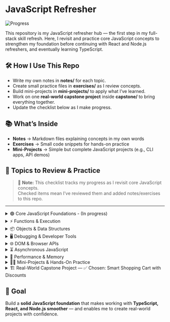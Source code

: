 # JavaScript Refresher

![Progress](https://img.shields.io/badge/Progress-2%2F40-green)

This repository is my JavaScript refresher hub — the first step in my full-stack skill refresh. Here, I revisit and practice core JavaScript concepts to strengthen my foundation before continuing with React and Node.js refreshers, and eventually learning TypeScript.

## 🛠 How I Use This Repo
- Write my own notes in **notes/** for each topic.
- Create small practice files in **exercises/** as I review concepts.
- Build mini-projects in **mini-projects/** to apply what I’ve learned.
- Work on one **real-world capstone project** inside **capstone/** to bring everything together.
- Update the checklist below as I make progress.


## 📚 What’s Inside
- **Notes** → Markdown files explaining concepts in my own words  
- **Exercises** → Small code snippets for hands-on practice  
- **Mini-Projects** → Simple but complete JavaScript projects (e.g., CLI apps, API demos)  

## 🎯 Topics to Review & Practice

> 📝 **Note:** This checklist tracks my progress as I revisit core JavaScript concepts.  
> Checked items mean I’ve reviewed them and added notes/exercises to this repo.

---

<details>
<summary>🟢 Core JavaScript Foundations - (In progress)</summary>

- [x] Introduction to JavaScript & Setting Up Environments  
- [x] Variables & Data Types  
- [ ] Operators & Expressions  
- [ ] Control Flow (if/else, switch)  
- [ ] Loops & Iterations (for, while, for...of)  

</details>

<details>
<summary>⚡ Functions & Execution</summary>

- [ ] Functions (declaration, expression, arrow functions)  
- [ ] Execution Context (Call Stack)  
- [ ] Hoisting & Temporal Dead Zone  
- [ ] Scope & Scope Chain  
- [ ] Closures  
- [ ] Understanding `this` in JavaScript  

</details>

<details>
<summary>📦 Objects & Data Structures</summary>

- [ ] Objects & Object Methods  
- [ ] Arrays (map, filter, reduce, etc.)  
- [ ] ES6 Classes & Prototypes  
- [ ] JavaScript Modules (import/export)  
- [ ] Map, Set, WeakMap, WeakSet (when & why to use)  

</details>

<details>
<summary>🖥️ Debugging & Developer Tools</summary>

- [ ] Debugging with DevTools & VS Code  
- [ ] Debugging Secrets & Best Practices  
- [ ] Error Handling in JavaScript  

</details>

<details>
<summary>🌐 DOM & Browser APIs</summary>

- [ ] Introduction to the DOM  
- [ ] JavaScript Events  
- [ ] Advanced DOM Tricks Every Dev Should Know  
- [ ] Web APIs (Geolocation, Clipboard, Notifications)  

</details>

<details>
<summary>⏳ Asynchronous JavaScript</summary>

- [ ] Callbacks & Asynchronous Programming  
- [ ] Promises  
- [ ] async/await  
- [ ] fetch() & Working with APIs  
- [ ] Common Mistakes with Promises & Async Code  
- [ ] How the Event Loop Works (Microtasks & Macrotasks)  

</details>

<details>
<summary>🚀 Performance & Memory</summary>

- [ ] Performance Optimization (Debouncing, Throttling, Memoization)  
- [ ] Memory Management & Garbage Collection  

</details>

<details>
<summary>🧑‍💻 Mini-Projects & Hands-On Practice</summary>

- [ ] Beginner-Friendly JS Projects  
- [ ] Quiz App using DOM APIs  
- [ ] Country App with Async JS + TailwindCSS  
- [ ] Library App (OOP + ES6 Modules + TailwindCSS)  
- [ ] Real-World Expense Splitter App  

</details>

<details>
<summary>🏗 Real-World Capstone Project — ✅ Chosen: Smart Shopping Cart with Discounts</summary>

**Goal:** Build a production-style shopping cart that handles real pricing rules (tax, discounts, promos), persists state, and feels like a lightweight e-commerce flow.

**Stack:** Start with Vanilla JS (HTML/CSS/JS). Optional Phase 2: React.

### Roadmap (MVP → Plus)
- [ ] MVP spec & data model
- [ ] UI: product list + cart panel
- [ ] Cart: add/remove/update quantity
- [ ] Pricing: subtotal, discounts, tax, total
- [ ] Persistence: save cart to localStorage
- [ ] Error states & edge cases
- [ ] Docs + demo GIF + deploy
- [ ] (Plus) Coupons, tiered promos, free-shipping logic
- [ ] (Plus) React refactor with components/state

**Folder:** `capstone/shopping-cart/`  
</details>



## 🚀 Goal
Build a **solid JavaScript foundation** that makes working with **TypeScript, React, and Node.js smoother** — and enables me to create real-world projects with confidence.
